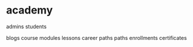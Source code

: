 # academy

admins
students

blogs
course
modules
lessons
career paths
paths
enrollments
certificates
